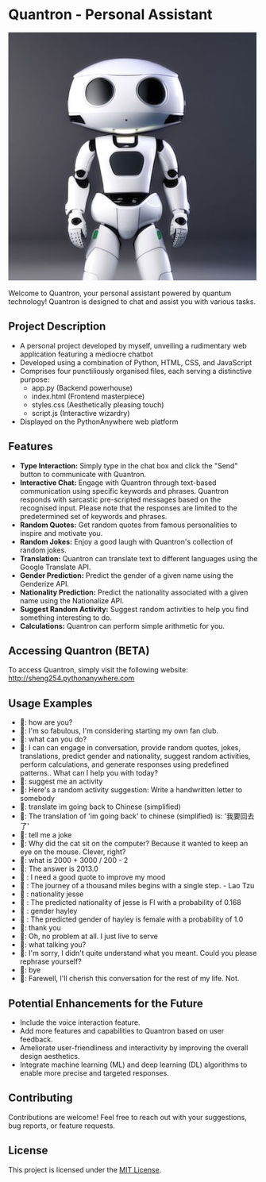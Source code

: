 # Quantron - Personal Assistant

![Quantron](static/Quantron.jpg)

Welcome to Quantron, your personal assistant powered by quantum technology! Quantron is designed to chat and assist you with various tasks.

## Project Description
- A personal project developed by myself, unveiling a rudimentary web application featuring a mediocre chatbot
- Developed using a combination of Python, HTML, CSS, and JavaScript
- Comprises four punctiliously organised files, each serving a distinctive purpose:
   - app.py (Backend powerhouse)
   - index.html (Frontend masterpiece)
   - styles.css (Aesthetically pleasing touch)
   - script.js (Interactive wizardry)
- Displayed on the PythonAnywhere web platform

## Features
- **Type Interaction:** Simply type in the chat box and click the "Send" button to communicate with Quantron.
- **Interactive Chat:** Engage with Quantron through text-based communication using specific keywords and phrases. Quantron responds with sarcastic pre-scripted messages based on the recognised input. Please note that the responses are limited to the predetermined set of keywords and phrases.
- **Random Quotes:** Get random quotes from famous personalities to inspire and motivate you.
- **Random Jokes:** Enjoy a good laugh with Quantron's collection of random jokes.
- **Translation:** Quantron can translate text to different languages using the Google Translate API.
- **Gender Prediction:** Predict the gender of a given name using the Genderize API.
- **Nationality Prediction:** Predict the nationality associated with a given name using the Nationalize API.
- **Suggest Random Activity:** Suggest random activities to help you find something interesting to do.
- **Calculations:** Quantron can perform simple arithmetic for you.

## Accessing Quantron (BETA)
To access Quantron, simply visit the following website: http://sheng254.pythonanywhere.com

## Usage Examples 
- 🤔: how are you?
- 🤖: I'm so fabulous, I'm considering starting my own fan club.
- 🤔: what can you do?
- 🤖: I can can engage in conversation, provide random quotes, jokes, translations, predict gender and nationality, suggest random activities, perform calculations, and generate responses using predefined patterns.. What can I help you with today?
- 🤔: suggest me an activity
- 🤖: Here's a random activity suggestion: Write a handwritten letter to somebody
- 🤔: translate im going back to Chinese (simplified)
- 🤖: The translation of 'im going back' to chinese (simplified) is: '我要回去了'
- 🤔: tell me a joke
- 🤖: Why did the cat sit on the computer? Because it wanted to keep an eye on the mouse. Clever, right?
- 🤔: what is 2000 + 3000 / 200 - 2
- 🤖: The answer is 2013.0
- 🤔 : I need a good quote to improve my mood
- 🤖 : The journey of a thousand miles begins with a single step. - Lao Tzu
- 🤔 : nationality jesse
- 🤖 : The predicted nationality of jesse is FI with a probability of 0.168
- 🤔 : gender hayley
- 🤖 : The predicted gender of hayley is female with a probability of 1.0
- 🤔: thank you
- 🤖: Oh, no problem at all. I just live to serve
- 🤔: what talking you?
- 🤖: I'm sorry, I didn't quite understand what you meant. Could you please rephrase yourself?
- 🤔: bye
- 🤖: Farewell, I'll cherish this conversation for the rest of my life. Not.

## Potential Enhancements for the Future
- Include the voice interaction feature.
- Add more features and capabilities to Quantron based on user feedback.
- Ameliorate user-friendliness and interactivity by improving the overall design aesthetics.
- Integrate machine learning (ML) and deep learning (DL) algorithms to enable more precise and targeted responses.

## Contributing
Contributions are welcome! Feel free to reach out with your suggestions, bug reports, or feature requests.

## License
This project is licensed under the [MIT License](LICENSE).
